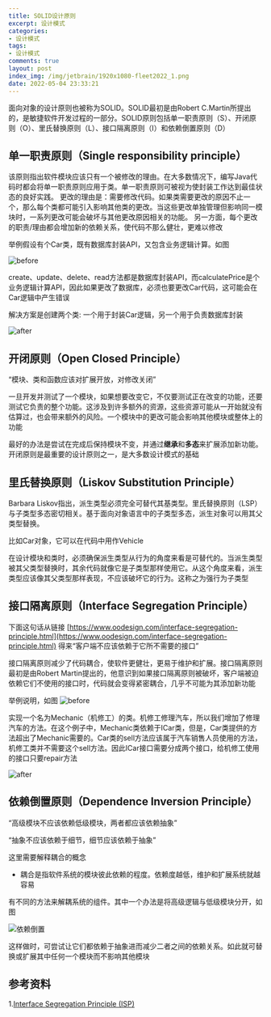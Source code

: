 ```yaml
---
title: SOLID设计原则
excerpt: 设计模式
categories:
- 设计模式
tags:
- 设计模式
comments: true
layout: post
index_img: /img/jetbrain/1920x1080-fleet2022_1.png
date: 2022-05-04 23:33:21
---
```


面向对象的设计原则也被称为SOLID。SOLID最初是由Robert C.Martin所提出的，是敏捷软件开发过程的一部分。SOLID原则包括单一职责原则（S）、开闭原则（O）、里氏替换原则（L）、接口隔离原则（I）和依赖倒置原则（D）

## 单一职责原则（Single responsibility principle）

该原则指出软件模块应该只有一个被修改的理由。在大多数情况下，编写Java代码时都会将单一职责原则应用于类。单一职责原则可被视为使封装工作达到最佳状态的良好实践。
更改的理由是：需要修改代码。如果类需要更改的原因不止一个，那么每个类都可能引入影响其他类的更改。当这些更改单独管理但影响同一模块时，一系列更改可能会破坏与其他更改原因相关的功能。
另一方面，每个更改的职责/理由都会增加新的依赖关系，使代码不那么健壮，更难以修改

举例假设有个Car类，既有数据库封装API，又包含业务逻辑计算。如图

![before](img/solid/AFEACDCA09A8139FA6C1FDEBE790148F.jpg)

create、update、delete、read方法都是数据库封装API，而calculatePrice是个业务逻辑计算API，因此如果更改了数据库，必须也要更改Car代码，这可能会在Car逻辑中产生错误

解决方案是创建两个类: 一个用于封装Car逻辑，另一个用于负责数据库封装

![after](img/solid/A395F4EFDE87F281C96D195CAE2D504C.jpg)

## 开闭原则（Open Closed Principle）

“模块、类和函数应该对扩展开放，对修改关闭”

一旦开发并测试了一个模块，如果想要改变它，不仅要测试正在改变的功能，还要测试它负责的整个功能。这涉及到许多额外的资源，这些资源可能从一开始就没有估算过，也会带来额外的风险。一个模块中的更改可能会影响其他模块或整体上的功能

最好的办法是尝试在完成后保持模块不变，并通过**继承**和**多态**来扩展添加新功能。开闭原则是最重要的设计原则之一，是大多数设计模式的基础

## 里氏替换原则（Liskov Substitution Principle）

Barbara Liskov指出，派生类型必须完全可替代其基类型。里氏替换原则（LSP）与子类型多态密切相关。基于面向对象语言中的子类型多态，派生对象可以用其父类型替换。

比如Car对象，它可以在代码中用作Vehicle

在设计模块和类时，必须确保派生类型从行为的角度来看是可替代的。当派生类型被其父类型替换时，其余代码就像它是子类型那样使用它。从这个角度来看，派生类型应该像其父类型那样表现，不应该破坏它的行为。这称之为强行为子类型

## 接口隔离原则（Interface Segregation Principle）

下面这句话从链接 [https://www.oodesign.com/interface-segregation-principle.html](https://www.oodesign.com/interface-segregation-principle.html) 得来“客户端不应该依赖于它所不需要的接口”

接口隔离原则减少了代码耦合，使软件更健壮，更易于维护和扩展。接口隔离原则最初是由Robert Martin提出的，他意识到如果接口隔离原则被破坏，客户端被迫依赖它们不使用的接口时，代码就会变得紧密耦合，几乎不可能为其添加新功能

举例说明，如图
![before](img/solid/431F4B90578FD26B57932B410F54D054.jpg)

实现一个名为Mechanic（机修工）的类。机修工修理汽车，所以我们增加了修理汽车的方法。在这个例子中，Mechanic类依赖于ICar类，但是，Car类提供的方法超出了Mechanic需要的。Car类的sell方法应该属于汽车销售人员使用的方法，机修工类并不需要这个sell方法。因此ICar接口需要分成两个接口，给机修工使用的接口只要repair方法

![after](img/solid/0631ED924A2697CE158BC2E9B2E66229.jpg)

## 依赖倒置原则（Dependence Inversion Principle）

“高级模块不应该依赖低级模块，两者都应该依赖抽象”

“抽象不应该依赖于细节，细节应该依赖于抽象”

这里需要解释耦合的概念
* 耦合是指软件系统的模块彼此依赖的程度。依赖度越低，维护和扩展系统就越容易

有不同的方法来解耦系统的组件。其中一个办法是将高级逻辑与低级模块分开，如图

![依赖倒置](img/solid/727DC3888F809870567CC3A34F18F9EC.jpg)

这样做时，可尝试让它们都依赖于抽象进而减少二者之间的依赖关系。如此就可替换或扩展其中任何一个模块而不影响其他模块

## 参考资料

1.[Interface Segregation Principle (ISP)](https://www.oodesign.com/interface-segregation-principle.html)
